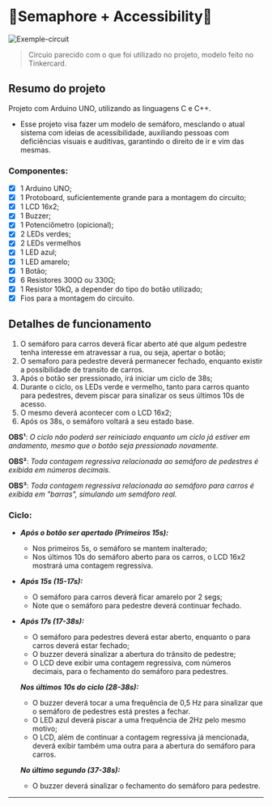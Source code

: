 # 🚦Semaphore + Accessibility🚦

![Exemple-circuit](https://github.com/user-attachments/assets/63262d62-951e-4416-9e38-bbca50f7e2c0)

> Circuio parecido com o que foi utilizado no projeto, modelo feito no Tinkercard.
## Resumo do projeto

Projeto com Arduino UNO, utilizando as linguagens C e C++. 
 - Esse projeto visa fazer um modelo de semáforo, mesclando o atual sistema com ideias de acessibilidade, auxiliando pessoas com deficiências visuais e auditivas, garantindo o direito de ir e vim das mesmas.

### Componentes: 

 - [x] 1 Arduino UNO;
 - [x] 1 Protoboard, suficientemente grande para a montagem do circuito;
 - [x] 1 LCD 16x2;
 - [x] 1 Buzzer;
 - [x] 1 Potenciômetro (opicional);
 - [x] 2 LEDs verdes;
 - [x] 2 LEDs vermelhos
 - [x] 1 LED azul;
 - [x] 1 LED amarelo;
 - [x] 1 Botão;
 - [x] 6 Resistores 300Ω ou 330Ω;
 - [x] 1 Resistor 10kΩ, a depender do tipo do botão utilizado;
 - [x] Fios para a montagem do circuito. 

## Detalhes de funcionamento

1. O semáforo para carros deverá ficar aberto até que algum pedestre tenha interesse em atravessar a rua, ou seja, apertar o botão;
2. O semaforo para pedestre deverá permanecer fechado, enquanto existir a possibilidade de transito de carros.
3. Após o botão ser pressionado, irá iniciar um ciclo de 38s;
4. Durante o ciclo, os LEDs verde e vermelho, tanto para carros quanto para pedestres, devem piscar para sinalizar os seus últimos 10s de acesso.
5. O mesmo deverá acontecer com o LCD 16x2;
6. Após os 38s, o semáforo voltará a seu estado base.

**OBS¹**: _O ciclo não poderá ser reiniciado enquanto um ciclo já estiver em andamento, mesmo que o botão seja pressionado novamente._

**OBS²**: _Toda contagem regressiva relacionada ao semáforo de pedestres é exibida em números decimais._

**OBS³**: _Toda contagem regressiva relacionada ao semáforo para carros é exibida em "barras", simulando um semáforo real._

### Ciclo:

- ***Após o botão ser apertado (Primeiros 15s):***
  
  - Nos primeiros 5s, o semáforo se mantem inalterado;
  - Nos últimos 10s do semáforo aberto para os carros, o LCD 16x2 mostrará uma contagem regressiva.

- ***Após 15s (15-17s):***
  
  - O semáforo para carros deverá ficar amarelo por 2 segs;
  - Note que o semáforo para pedestre deverá continuar fechado.
 
- ***Após 17s (17-38s):***
  
  - O semáforo para pedestres deverá estar aberto, enquanto o para carros deverá estar fechado;
  - O buzzer deverá sinalizar a abertura do trânsito de pedestre;
  - O LCD deve exibir uma contagem regressiva, com números decimais, para o fechamento do semáforo para pedestres.

  ***Nos últimos 10s do ciclo (28-38s):***
  
  - O buzzer deverá tocar a uma frequência de 0,5 Hz para sinalizar que o semáforo de pedestres está prestes a fechar.
  - O LED azul deverá piscar a uma frequência de 2Hz pelo mesmo motivo;
  - O LCD, além de continuar a contagem regressiva já mencionada, deverá exibir também uma outra para a abertura do semáforo para carros.
 
  ***No último segundo (37-38s):***

  - O buzzer deverá sinalizar o fechamento do semáforo para pedestre.
 
---

